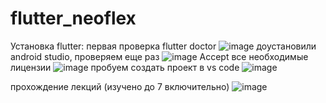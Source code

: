 # flutter_neoflex
Установка flutter:
первая проверка flutter doctor
![image](https://github.com/user-attachments/assets/b02f0607-9a13-47b9-a187-fb2a34d4f78b)
доустановили android studio, проверяем еще раз
![image](https://github.com/user-attachments/assets/14a205f0-8a6f-494e-879e-9a2bbcd4b234)
Accept все необходимые лицензии
![image](https://github.com/user-attachments/assets/b2dfbeb2-3f0d-45d1-ad7b-b75bd6d17638)
пробуем создать проект в vs code
![image](https://github.com/user-attachments/assets/c0a65dab-0625-48ec-b6b1-d129b0c1c933)


прохождение лекций (изучено до 7 включительно)
![image](https://github.com/user-attachments/assets/f081ba50-372f-4bda-b98d-2f572c20814b)
